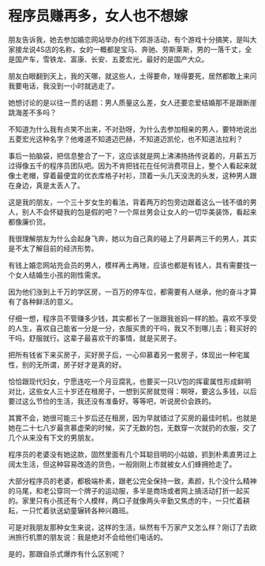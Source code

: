 # 程序员赚再多，女人也不想嫁

朋友告诉我，她去参加婚恋网站举办的线下郊游活动，有个游戏十分搞笑，是叫大家接龙说4S店的名称，女的一概都是宝马、奔驰、劳斯莱斯，男的一落千丈，全是国产车，雪铁龙、富康、长安、五菱宏光，最好的是国产大众。 

朋友白眼翻到天上，我的天哪，就这些人，土得要命，矬得要死，居然都敢上来问我要电话，我没到一小时就逃走了。 

她想讨论的是以往一贯的话题：男人质量这么差，女人还要恋爱结婚那不是跟断崖跳海差不多吗？ 

不知道为什么我有点笑不出来，不对劲呀，为什么去参加相亲的男人，要特地说出五菱宏光这种名字？他难道不知道迈巴赫，不知道迈凯伦，也不知道法拉利？ 

事后一拍脑袋，把信息整合了一下，这应该就是网上沸沸扬扬传说着的，月薪五万过得像五千的程序员团队吧。因为不肯把钱花在任何消费项目上，整个人看起来就像土老帽，穿着最便宜的优衣库格子衬衫，顶着一头几天没洗的头发，这种男人跟在身边，真是太丢人了。 

这是我的朋友，一个三十岁女生的看法，背着两万的包旁边跟着这么一钱不值的男人，别人不会怀疑我的包是假的吧？一个屌丝男会让女人的一切华美装饰，看起来都像廉价货。 

我很理解朋友为什么会起身飞奔，她以为自己真的碰上了月薪两三千的男人，其实是不太了解目前的经济形势。 

有钱上婚恋网站充会员的男人，模样再土再矬，应该也都是有钱人，具有需要找一个女人结婚生小孩的刚性需求。 

因为他们涨到上千万的学区房，一百万的停车位，都需要有人继承，他的奋斗才算有了各种鲜活的意义。 

仔细一想，程序员不管赚多少钱，其实都长了一张跟我爸妈一样的脸。喜欢不享受的人生，喜欢自己能省一分是一分，衣服买贵的干吗，我又不到哪儿去；鞋买好的干吗，舒服就行。这辈子最喜欢干的事情，就是买房子。 

把所有钱省下来买房子，买好房子后，一心仰慕着另一套房子，体现出一种宅属性，别的无所谓，房子好才是真的好。 

恰恰跟现代妇女，宁愿连吃一个月豆腐乳，也要买一只LV包的挥霍属性形成鲜明对比，这些女人三十岁还在租房子，一想到买房就觉得：啊呀，要这么多钱，以后要过这么节俭的生活，我还没有准备好。等等吧，听说房价会跌的。 

其實不会，她很可能三十岁后还在租房，因为早就错过了买房的最佳时机，也就是她在二十七八岁最贪慕虚荣的时候，买了无数的包，无数穿一次就扔的衣服，交了几个从来没有下文的男朋友。 

程序员的老婆没有她这款，固然里面有几个耳聪目明的小姑娘，抓到朴素直男过上阔太生活，但这种容易改造的货色，一般刚刚上市就被女人们蜂拥抢走了。 

大部分程序员的老婆，都极端朴素，跟老公完全保持一致，素颜，扎个没什么精神的马尾，和老公穿同一个牌子的运动服，多半是商场或者网上搞活动打折一起买的。家里只有小孩还有个人模样，两口子就像两头辛勤又焦虑的牛，一只忙着耕耘，一只忙着驮送幼童辗转各种兴趣班。 

可是对我朋友那种女生来说，这样的生活，纵然有千万家产又怎么样？刚订了去欧洲旅行机票的朋友说：我是绝对不会给他们电话的。 

是的，那跟自杀式爆炸有什么区别呢？